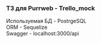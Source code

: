 ### ТЗ для Purrweb - Trello_mock
Используемая БД - PostrgeSQL  
ORM - Sequelize  
Swagger - localhost:3000/api
